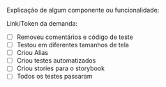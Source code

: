 Explicação de algum componente ou funcionalidade:

Link/Token da demanda:

- [ ] Removeu comentários e código de teste
- [ ] Testou em diferentes tamanhos de tela
- [ ] Criou Alias
- [ ] Criou testes automatizados
- [ ] Criou stories para o storybook
- [ ] Todos os testes passaram
